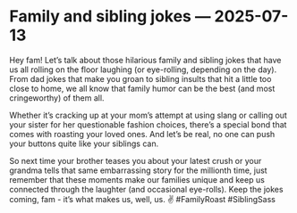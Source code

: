 # Family and sibling jokes — 2025-07-13

Hey fam! Let’s talk about those hilarious family and sibling jokes that have us all rolling on the floor laughing (or eye-rolling, depending on the day). From dad jokes that make you groan to sibling insults that hit a little too close to home, we all know that family humor can be the best (and most cringeworthy) of them all.

Whether it’s cracking up at your mom’s attempt at using slang or calling out your sister for her questionable fashion choices, there’s a special bond that comes with roasting your loved ones. And let’s be real, no one can push your buttons quite like your siblings can.

So next time your brother teases you about your latest crush or your grandma tells that same embarrassing story for the millionth time, just remember that these moments make our families unique and keep us connected through the laughter (and occasional eye-rolls). Keep the jokes coming, fam - it’s what makes us, well, us. ✌️ #FamilyRoast #SiblingSass